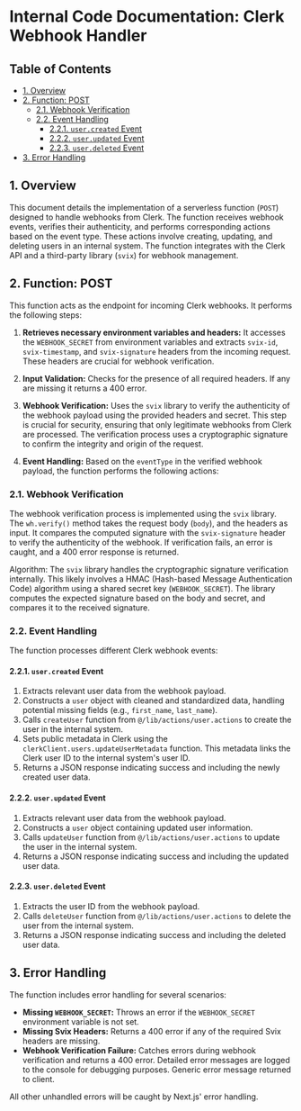 # Internal Code Documentation: Clerk Webhook Handler

## Table of Contents

* [1. Overview](#1-overview)
* [2. Function: POST](#2-function-post)
    * [2.1. Webhook Verification](#21-webhook-verification)
    * [2.2. Event Handling](#22-event-handling)
        * [2.2.1. `user.created` Event](#221-usercreated-event)
        * [2.2.2. `user.updated` Event](#222-userupdated-event)
        * [2.2.3. `user.deleted` Event](#223-userdeleted-event)
* [3. Error Handling](#3-error-handling)


## 1. Overview

This document details the implementation of a serverless function (`POST`) designed to handle webhooks from Clerk.  The function receives webhook events, verifies their authenticity, and performs corresponding actions based on the event type. These actions involve creating, updating, and deleting users in an internal system. The function integrates with the Clerk API and a third-party library (`svix`) for webhook management.


## 2. Function: POST

This function acts as the endpoint for incoming Clerk webhooks.  It performs the following steps:

1. **Retrieves necessary environment variables and headers:**  It accesses the `WEBHOOK_SECRET` from environment variables and extracts `svix-id`, `svix-timestamp`, and `svix-signature` headers from the incoming request.  These headers are crucial for webhook verification.

2. **Input Validation:** Checks for the presence of all required headers. If any are missing it returns a 400 error.

3. **Webhook Verification:** Uses the `svix` library to verify the authenticity of the webhook payload using the provided headers and secret. This step is crucial for security, ensuring that only legitimate webhooks from Clerk are processed.  The verification process uses a cryptographic signature to confirm the integrity and origin of the request.

4. **Event Handling:** Based on the `eventType` in the verified webhook payload, the function performs the following actions:

### 2.1. Webhook Verification

The webhook verification process is implemented using the `svix` library. The `wh.verify()` method takes the request body (`body`), and the headers as input. It compares the computed signature with the `svix-signature` header to verify the authenticity of the webhook. If verification fails, an error is caught, and a 400 error response is returned.

Algorithm: The `svix` library handles the cryptographic signature verification internally. This likely involves a HMAC (Hash-based Message Authentication Code) algorithm using a shared secret key (`WEBHOOK_SECRET`). The library computes the expected signature based on the body and secret, and compares it to the received signature.


### 2.2. Event Handling

The function processes different Clerk webhook events:

#### 2.2.1. `user.created` Event

1. Extracts relevant user data from the webhook payload.
2. Constructs a `user` object with cleaned and standardized data, handling potential missing fields (e.g., `first_name`, `last_name`).
3. Calls `createUser` function from `@/lib/actions/user.actions` to create the user in the internal system.
4. Sets public metadata in Clerk using the `clerkClient.users.updateUserMetadata` function. This metadata links the Clerk user ID to the internal system's user ID.
5. Returns a JSON response indicating success and including the newly created user data.


#### 2.2.2. `user.updated` Event

1. Extracts relevant user data from the webhook payload.
2. Constructs a `user` object containing updated user information.
3. Calls `updateUser` function from `@/lib/actions/user.actions` to update the user in the internal system.
4. Returns a JSON response indicating success and including the updated user data.


#### 2.2.3. `user.deleted` Event

1. Extracts the user ID from the webhook payload.
2. Calls `deleteUser` function from `@/lib/actions/user.actions` to delete the user from the internal system.
3. Returns a JSON response indicating success and including the deleted user data.


## 3. Error Handling

The function includes error handling for several scenarios:

* **Missing `WEBHOOK_SECRET`:** Throws an error if the `WEBHOOK_SECRET` environment variable is not set.
* **Missing Svix Headers:** Returns a 400 error if any of the required Svix headers are missing.
* **Webhook Verification Failure:** Catches errors during webhook verification and returns a 400 error.  Detailed error messages are logged to the console for debugging purposes.  Generic error message returned to client.

All other unhandled errors will be caught by Next.js' error handling.
